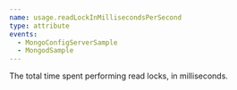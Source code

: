```yaml
---
name: usage.readLockInMillisecondsPerSecond
type: attribute
events:
  - MongoConfigServerSample
  - MongodSample
---
```


The total time spent performing read locks, in milliseconds.